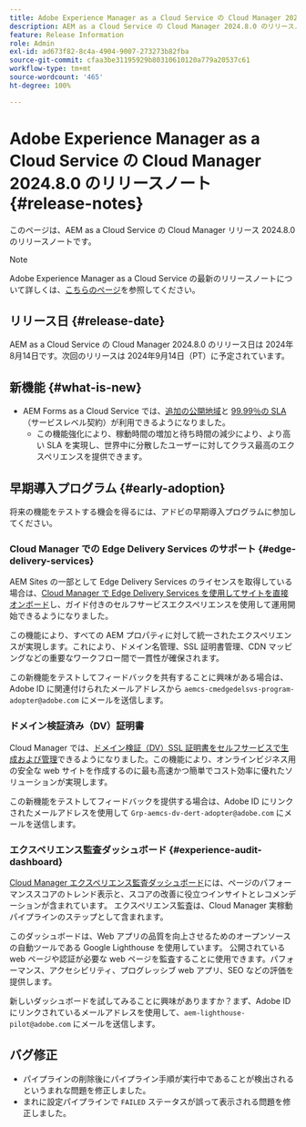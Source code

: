 ```yaml
---
title: Adobe Experience Manager as a Cloud Service の Cloud Manager 2024.8.0 のリリースノート
description: AEM as a Cloud Service の Cloud Manager 2024.8.0 のリリースノートについて説明します。
feature: Release Information
role: Admin
exl-id: ad673f82-8c4a-4904-9007-273273b82fba
source-git-commit: cfaa3be31195929b80310610120a779a20537c61
workflow-type: tm+mt
source-wordcount: '465'
ht-degree: 100%

---
```


# Adobe Experience Manager as a Cloud Service の Cloud Manager 2024.8.0 のリリースノート {#release-notes}

このページは、AEM as a Cloud Service の Cloud Manager リリース 2024.8.0 のリリースノートです。

>[!NOTE]
>
>Adobe Experience Manager as a Cloud Service の最新のリリースノートについて詳しくは、[こちらのページ](/help/release-notes/release-notes-cloud/release-notes-current.md)を参照してください。

## リリース日 {#release-date}

AEM as a Cloud Service の Cloud Manager 2024.8.0 のリリース日は 2024年8月14日です。次回のリリースは 2024年9月14日（PT）に予定されています。

## 新機能 {#what-is-new}

* AEM Forms as a Cloud Service では、[追加の公開地域](/help/operations/additional-publish-regions.md)と [99.99％の SLA](/help/implementing/cloud-manager/getting-access-to-aem-in-cloud/creating-production-programs.md#sla)（サービスレベル契約）が利用できるようになりました。
   * この機能強化により、稼動時間の増加と待ち時間の減少により、より高い SLA を実現し、世界中に分散したユーザーに対してクラス最高のエクスペリエンスを提供できます。

## 早期導入プログラム {#early-adoption}

将来の機能をテストする機会を得るには、アドビの早期導入プログラムに参加してください。

### Cloud Manager での Edge Delivery Services のサポート {#edge-delivery-services}

AEM Sites の一部として Edge Delivery Services のライセンスを取得している場合は、[Cloud Manager で Edge Delivery Services を使用してサイトを直接オンボード](/help/implementing/cloud-manager/edge-delivery-services.md)し、ガイド付きのセルフサービスエクスペリエンスを使用して運用開始できるようになりました。

この機能により、すべての AEM プロパティに対して統一されたエクスペリエンスが実現します。これにより、ドメイン名管理、SSL 証明書管理、CDN マッピングなどの重要なワークフロー間で一貫性が確保されます。

この新機能をテストしてフィードバックを共有することに興味がある場合は、Adobe ID に関連付けられたメールアドレスから `aemcs-cmedgedelsvs-program-adopter@adobe.com` にメールを送信します。

### ドメイン検証済み（DV）証明書

Cloud Manager では、[ドメイン検証（DV）SSL 証明書をセルフサービスで生成および管理](/help/implementing/cloud-manager/managing-ssl-certifications/add-ssl-certificate.md)できるようになりました。この機能により、オンラインビジネス用の安全な web サイトを作成するのに最も高速かつ簡単でコスト効率に優れたソリューションが実現します。

この新機能をテストしてフィードバックを提供する場合は、Adobe ID にリンクされたメールアドレスを使用して `Grp-aemcs-dv-dert-adopter@adobe.com` にメールを送信します。

### エクスペリエンス監査ダッシュボード {#experience-audit-dashboard}

[Cloud Manager エクスペリエンス監査ダッシュボード](/help/implementing/cloud-manager/experience-audit-dashboard.md)には、ページのパフォーマンススコアのトレンド表示と、スコアの改善に役立つインサイトとレコメンデーションが含まれています。 エクスペリエンス監査は、Cloud Manager 実稼動パイプラインのステップとして含まれます。

このダッシュボードは、Web アプリの品質を向上させるためのオープンソースの自動ツールである Google Lighthouse を使用しています。 公開されている web ページや認証が必要な web ページを監査することに使用できます。パフォーマンス、アクセシビリティ、プログレッシブ web アプリ、SEO などの評価を提供します。

新しいダッシュボードを試してみることに興味がありますか？まず、Adobe ID にリンクされているメールアドレスを使用して、`aem-lighthouse-pilot@adobe.com` にメールを送信します。

## バグ修正

* パイプラインの削除後にパイプライン手順が実行中であることが検出されるというまれな問題を修正しました。
* まれに設定パイプラインで `FAILED` ステータスが誤って表示される問題を修正しました。
